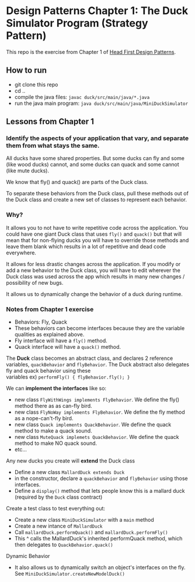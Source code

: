 # Design Patterns Chapter 1: The Duck Simulator Program (Strategy Pattern)

This repo is the exercise from Chapter 1 of [Head First Design Patterns](https://www.amazon.com/Head-First-Design-Patterns-Brain-Friendly/dp/0596007124).

## How to run

- git clone this repo
- cd ..
- compile the java files: `javac duck/src/main/java/*.java`
- run the java main program: `java duck/src/main/java/MiniDuckSimulator`

## Lessons from Chapter 1

### Identify the aspects of your application that vary, and separate them from what stays the same.

All ducks have some shared properties. But some ducks can fly and some (like wood ducks) cannot, and some ducks can quack and some cannot (like mute ducks).

We know that fly() and quack() are parts of the Duck class.

To separate these behaviors from the Duck class, pull these methods out of the Duck class and create a new set of classes to represent each behavior.

### Why?

It allows you to not have to write repetitive code across the application. You could have one 
giant 
Duck class that uses `fly()` and `quack()` but that will mean that for non-flying ducks you will
 have to override those methods and leave them blank which results in a lot of repetitive and 
 dead code everywhere.
 
It allows for less drastic changes across the application. If you modify or add a new behavior to
 the Duck class, you will have to edit wherever the Duck class was used across the app which 
 results in many new changes / possibility of new bugs.
 
It allows us to dynamically change the behavior of a duck during runtime.

### Notes from Chapter 1 exercise

- Behaviors: Fly, Quack
- These behaviors can become interfaces because they are the variable qualities as explained above.
- Fly interface will have a `fly()` method.
- Quack interface will have a `quack()` method.

The **Duck** class becomes an abstract class, and declares 2 reference variables, `quackBehavior` 
and `flyBehavior`. The Duck abstract also delegates fly and quack behavior using these  
variables ex) `performFly() { flyBehavior.fly(); }`


We can **implement the interfaces** like so:
- new class `FlyWithWings implements FlyBehavior`. We define the 
fly() method there as as can-fly bird.
- new class `FlyNoWay implements FlyBehavior`. We define the fly method as a nope-can't-fly bird.
- new class `Quack implements QuackBehavior`. We define the quack method to make a quack sound.
- new class `MuteQuack implemets QuackBehavior`. We define the quack method to make NO quack sound.
- etc...

Any new ducks you create will **extend** the Duck class
- Define a new class `MallardDuck extends Duck`
- in the constructor, declare a `quackBehavior` and `flyBehavior` using those interfaces.
- Define a `display()` method that lets people know this is a mallard duck (required by the `Duck` 
class contract)

Create a test class to test everything out:
- Create a new class `MiniDuckSimulator` with a `main` method
- Create a new intance of `MallardDuck`
- Call `mallardDuck.performQuack()` and `mallardDuck.performFly()`
- This ^ calls the MallardDuck's inherited performQuack method, which then delegates to 
`QuackBehavior.quack()`

Dynamic Behavior 

- It also allows us to dynamically switch an object's interfaces on the fly. See 
`MiniDuckSimulator.createNewModelDuck()`


